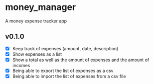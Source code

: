 # money_manager

A money expense tracker app

## v0.1.0

- [x] Keep track of expenses (amount, date, description)
- [x] Show expenses as a list
- [x] Show a total as well as the amount of expenses and the amount of incomes
- [x] Being able to export the list of expenses as a csv
- [x] Being able to import the list of expenses from a csv file
